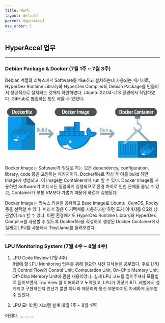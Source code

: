 ```yaml
---
title: Work
layout: default
parent: HyperAccel
nav_order: 3
---
```


## HyperAccel 업무  

---

### Debian Package & Docker (7월 1주 ~ 7월 3주)

Debian 계열의 리눅스에서 Software를 배포하고 설치하는데 사용되는 패키지로, HyperDex Runtime Library와 HyperDex Compiler의 Debian Package를 만들어서 성공적으로 설치되는 것까지 확인하였다. Ubuntu 22.04-LTS 환경에서 작업하였다. GitHub로 협업하는 법도 배울 수 있었다.   

![Docker](../images/dockerfile.png)  

Docker Image는 Software가 필요로 하는 모든 dependency, configuration, library, code 등을 포함하는 패키지이다. Dockerfile로 작성 후 이를 build 하면 Image가 생성되고, 이 Image는 Container에서 run 할 수 있다. Docker Image를 사용하면 Software가 어디서든 동일하게 실행되므로 환경 차이로 인한 문제를 줄일 수 있고, Container가 보통 VM보다 가볍기 때문에 빠르게 실행된다.  

Docker Image는 리눅스 커널을 공유하고 Base Image로 Ubuntu, CentOS, Rocky 등을 선택할 수 있다. 따라서 같은 아키텍쳐를 사용하기만 하면 도커 이미지를 OS와 상관없이 run 할 수 있다. 어떤 환경에서도 HyperDex Runtime Library와 HyperDex Compiler를 사용할 수 있도록 Dockerfile을 작성하고 생성된 Docker Container에서 실제로 LPU를 사용해서 TinyLlama를 돌려보았다.  

---

### LPU Monitoring System (7월 4주 ~ 8월 4주)  

1. LPU Code Review (7월 4주)  
 8월에 할 LPU Monitoring 업무를 위해 필요한 사전 지식들을 공부했다. 주로 LPU의 Control Flow와 Control Unit, Computation Unit, On-Chip Memory Unit, Off-Chip Memory Unit에 관한 내용이었다. 실제 LPU 코드를 열어주셔서 모듈별로 뜯어보면서 Top View 를 이해하려고 노력했고, LPU가 어떻게 RTL 레벨에서 설계되고 구현되는지 연산기 뿐만 아니라 메모리와 통신 부분까지도 자세하게 공부할 수 있었다.  

2. LPU 모니터링 시스템 설계 (8월 1주 ~ 8월 4주)  

어렵다.............
 




